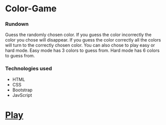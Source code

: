 # Color-Game

### Rundown

Guess the randomly chosen color. If you guess the color incorrectly the color you chose will disappear. If you guess the color correctly all the colors will turn to the correctly chosen color. You can also chose to play easy or hard mode. Easy mode has 3 colors to guess from. Hard mode has 6 colors to guess from.

### Technologies used

- HTML
- CSS
- Bootstrap
- JavScript

# [Play](https://codeycsm.github.io/Color-Game/)
